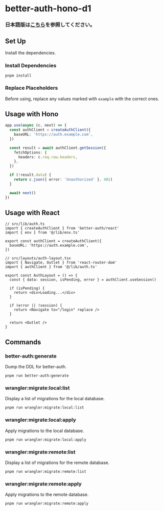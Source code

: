 # better-auth-hono-d1

### 日本語版は[こちら](https://github.com/shinaps/better-auth-hono-d1/blob/main/README_JP.md)を参照してください。

## Set Up

Install the dependencies.

### Install Dependencies
```shell
pnpm install
```

### Replace Placeholders
Before using, replace any values marked with `example` with the correct ones.

## Usage with Hono

```typescript
app.use(async (c, next) => {
  const authClient = createAuthClient({
    baseURL: 'https://auth.example.com',
  })

  const result = await authClient.getSession({
    fetchOptions: {
      headers: c.req.raw.headers,
    },
  })

  if (!result.data) {
    return c.json({ error: 'Unauthorized' }, 401)
  }

  await next()
})
```

## Usage with React

```tsx
// src/lib/auth.ts
import { createAuthClient } from 'better-auth/react'
import { env } from '@/lib/env.ts'

export const authClient = createAuthClient({
  baseURL: 'https://auth.example.com',
})
```

```tsx
// src/layouts/auth-layout.tsx
import { Navigate, Outlet } from 'react-router-dom'
import { authClient } from '@/lib/auth.ts'

export const AuthLayout = () => {
  const { data: session, isPending, error } = authClient.useSession()

  if (isPending) {
    return <div>Loading...</div>
  }

  if (error || !session) {
    return <Navigate to="/login" replace />
  }

  return <Outlet />
}
```

## Commands

### better-auth:generate

Dump the DDL for better-auth. 

```shell
pnpm run better-auth:generate
```

### wrangler:migrate:local:list
Display a list of migrations for the local database.

```shell
pnpm run wrangler:migrate:local:list
```

### wrangler:migrate:local:apply
Apply migrations to the local database.

```shell
pnpm run wrangler:migrate:local:apply
```

### wrangler:migrate:remote:list
Display a list of migrations for the remote database.

```shell
pnpm run wrangler:migrate:remote:list
```

### wrangler:migrate:remote:apply
Apply migrations to the remote database.

```shell
pnpm run wrangler:migrate:remote:apply
```
